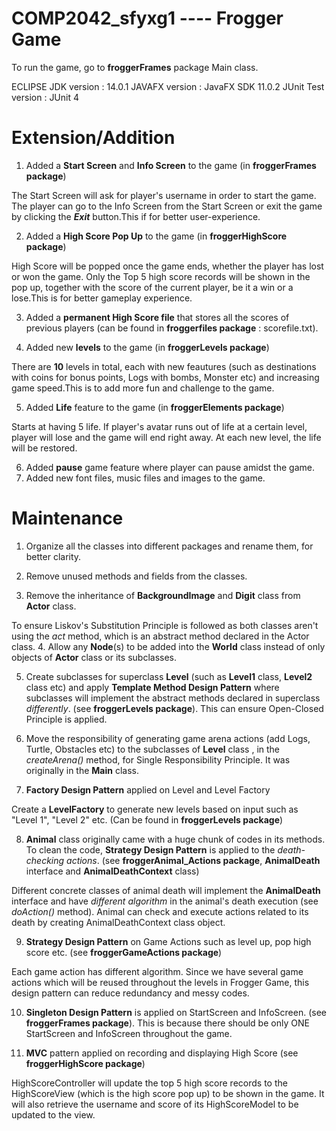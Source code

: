 # COMP2042_sfyxg1 ---- Frogger Game

To run the game, go to **froggerFrames** package Main class.

ECLIPSE JDK version : 14.0.1
JAVAFX version : JavaFX SDK 11.0.2
JUnit Test version : JUnit 4

# Extension/Addition

  1. Added a **Start Screen** and **Info Screen** to the game (in **froggerFrames package**)

The Start Screen will ask for player's username in order to start the game.
The player can go to the Info Screen from the Start Screen or exit the game by clicking the ***Exit*** button.This if for better user-experience.

 2. Added a **High Score Pop Up** to the game (in **froggerHighScore package**)
 
High Score will be popped once the game ends, whether the player has lost or won the game. Only the Top 5 high score records will be shown in the pop up, together with the score of the current player, be it a win or a lose.This is for better gameplay experience.

 3. Added a **permanent High Score file** that stores all the scores of previous players (can be found in **froggerfiles package** : scorefile.txt).

4. Added new **levels** to the game (in **froggerLevels package**)
 
There are **10** levels in total, each with new feautures (such as destinations with coins for bonus points, Logs with bombs, Monster etc) and increasing game speed.This is to add more fun and challenge to the game.

5. Added **Life** feature to the game (in **froggerElements package**)

Starts at having 5 life. If player's avatar runs out of life at a certain level, player will lose and the game will end right away. At each new level, the life will be restored.

6. Added **pause** game feature where player can pause amidst the game.
7. Added new font files, music files and images to the game.


# Maintenance 

1. Organize all the classes into different packages and rename them, for better clarity.
2. Remove unused methods and fields from the classes.

3. Remove the inheritance of **BackgroundImage** and **Digit** class from **Actor** class.

To ensure Liskov's Substitution Principle is followed as both classes aren't using the *act* method, which is an abstract method declared in the Actor class. 
4. Allow any **Node**(s) to be added into the **World** class instead of only objects of **Actor** class or its subclasses.

5. Create subclasses for superclass **Level** (such as **Level1** class, **Level2** class etc) and apply **Template Method Design Pattern** where subclasses will implement the abstract methods declared in superclass *differently*. (see **froggerLevels package**). This can ensure Open-Closed Principle is applied.

6. Move the responsibility of generating game arena actions (add Logs, Turtle, Obstacles etc) to the subclasses of **Level** class , in the *createArena()* method, for Single Responsibility Principle. It was originally in the **Main** class.

7. **Factory Design Pattern** applied on Level and Level Factory

Create a **LevelFactory** to generate new levels based on input such as "Level 1", "Level 2" etc. (Can be found in **froggerLevels package**)

8. **Animal** class originally came with a huge chunk of codes in its methods. To clean the code, **Strategy Design Pattern** is applied to the *death-checking actions*. (see **froggerAnimal_Actions package**, **AnimalDeath** interface and **AnimalDeathContext** class) 

Different concrete classes of animal death will implement the **AnimalDeath** interface and have *different algorithm* in the animal's death execution (see *doAction()* method). Animal can check and execute actions related to its death by creating AnimalDeathContext class object.

9. **Strategy Design Pattern** on Game Actions such as level up, pop high score etc. (see **froggerGameActions package**) 

Each game action has different algorithm. Since we have several game actions which will be reused throughout the levels in Frogger Game, this design pattern can reduce redundancy and messy codes.

10. **Singleton Design Pattern** is applied on StartScreen and InfoScreen. (see **froggerFrames package**). This is because there should be only ONE StartScreen and InfoScreen throughout the game.

11. **MVC** pattern applied on recording and displaying High Score (see **froggerHighScore package**)

HighScoreController will update the top 5 high score records to the HighScoreView (which is the high score pop up) to be shown in the game. It will also retrieve the username and score of its HighScoreModel to be updated to the view.

